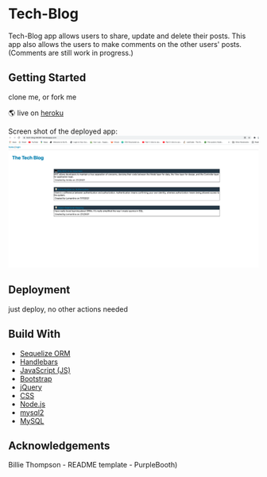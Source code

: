 # Tech-Blog

Tech-Blog app allows users to share, update and delete their posts. This app also allows the users to make comments on the other users' posts. (Comments are still work in progress.)

## Getting Started

clone me, or fork me

🌎 live on [heroku](https://tech-blog-64287.herokuapp.com/)

Screen shot of the deployed app: ![Screen Shot Of The Deployed App](Assets/screenshot.png)



## Deployment
just deploy, no other actions needed

## Build With 

* [Sequelize ORM](https://sequelize.org/master/identifiers.html)
* [Handlebars](https://handlebarsjs.com/)
* [JavaScript (JS)](https://developer.mozilla.org/en-US/docs/Web/JavaScript)
* [Bootstrap](https://getbootstrap.com/)
* [jQuery](https://jqueryui.com/autocomplete/)
* [CSS](https://developer.mozilla.org/en-US/docs/Web/CSS)
* [Node.js](https://nodejs.dev/learn/writing-files-with-nodejs)
* [mysql2](https://www.npmjs.com/package/mysql2)
* [MySQL](https://dev.mysql.com/)

## Acknowledgements

Billie Thompson - README template - PurpleBooth)